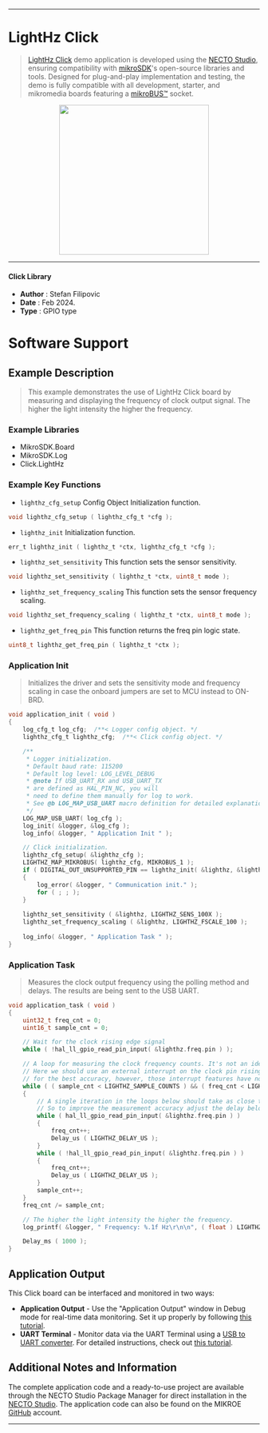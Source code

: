 
---
# LightHz Click

> [LightHz Click](https://www.mikroe.com/?pid_product=MIKROE-990) demo application is developed using
the [NECTO Studio](https://www.mikroe.com/necto), ensuring compatibility with [mikroSDK](https://www.mikroe.com/mikrosdk)'s
open-source libraries and tools. Designed for plug-and-play implementation and testing, the demo is fully compatible with
all development, starter, and mikromedia boards featuring a [mikroBUS&trade;](https://www.mikroe.com/mikrobus) socket.

<p align="center">
  <img src="https://www.mikroe.com/?pid_product=MIKROE-990&image=1" height=300px>
</p>

---

#### Click Library

- **Author**        : Stefan Filipovic
- **Date**          : Feb 2024.
- **Type**          : GPIO type

# Software Support

## Example Description

> This example demonstrates the use of LightHz Click board by measuring and displaying the frequency of clock output signal.
The higher the light intensity the higher the frequency.

### Example Libraries

- MikroSDK.Board
- MikroSDK.Log
- Click.LightHz

### Example Key Functions

- `lighthz_cfg_setup` Config Object Initialization function.
```c
void lighthz_cfg_setup ( lighthz_cfg_t *cfg );
```

- `lighthz_init` Initialization function.
```c
err_t lighthz_init ( lighthz_t *ctx, lighthz_cfg_t *cfg );
```

- `lighthz_set_sensitivity` This function sets the sensor sensitivity.
```c
void lighthz_set_sensitivity ( lighthz_t *ctx, uint8_t mode );
```

- `lighthz_set_frequency_scaling` This function sets the sensor frequency scaling.
```c
void lighthz_set_frequency_scaling ( lighthz_t *ctx, uint8_t mode );
```

- `lighthz_get_freq_pin` This function returns the freq pin logic state.
```c
uint8_t lighthz_get_freq_pin ( lighthz_t *ctx );
```

### Application Init

> Initializes the driver and sets the sensitivity mode and frequency scaling in case the onboard jumpers are set to MCU instead to ON-BRD.

```c
void application_init ( void )
{
    log_cfg_t log_cfg;  /**< Logger config object. */
    lighthz_cfg_t lighthz_cfg;  /**< Click config object. */

    /** 
     * Logger initialization.
     * Default baud rate: 115200
     * Default log level: LOG_LEVEL_DEBUG
     * @note If USB_UART_RX and USB_UART_TX 
     * are defined as HAL_PIN_NC, you will 
     * need to define them manually for log to work. 
     * See @b LOG_MAP_USB_UART macro definition for detailed explanation.
     */
    LOG_MAP_USB_UART( log_cfg );
    log_init( &logger, &log_cfg );
    log_info( &logger, " Application Init " );

    // Click initialization.
    lighthz_cfg_setup( &lighthz_cfg );
    LIGHTHZ_MAP_MIKROBUS( lighthz_cfg, MIKROBUS_1 );
    if ( DIGITAL_OUT_UNSUPPORTED_PIN == lighthz_init( &lighthz, &lighthz_cfg ) ) 
    {
        log_error( &logger, " Communication init." );
        for ( ; ; );
    }
    
    lighthz_set_sensitivity ( &lighthz, LIGHTHZ_SENS_100X );
    lighthz_set_frequency_scaling ( &lighthz, LIGHTHZ_FSCALE_100 );
    
    log_info( &logger, " Application Task " );
}
```

### Application Task

> Measures the clock output frequency using the polling method and delays. The results are being sent to the USB UART.

```c
void application_task ( void )
{
    uint32_t freq_cnt = 0;
    uint16_t sample_cnt = 0;

    // Wait for the clock rising edge signal
    while ( !hal_ll_gpio_read_pin_input( &lighthz.freq.pin ) );

    // A loop for measuring the clock frequency counts. It's not an ideal implementation.
    // Here we should use an external interrupt on the clock pin rising edge and a timer interrupt
    // for the best accuracy, however, those interrupt features have not yet been implemented in the SDK. 
    while ( ( sample_cnt < LIGHTHZ_SAMPLE_COUNTS ) && ( freq_cnt < LIGHTHZ_MAX_COUNTS_PER_S ) )
    {
        // A single iteration in the loops below should take as close to 10us as possible
        // So to improve the measurement accuracy adjust the delay below for your system
        while ( hal_ll_gpio_read_pin_input( &lighthz.freq.pin ) )
        {
            freq_cnt++;
            Delay_us ( LIGHTHZ_DELAY_US );
        }
        while ( !hal_ll_gpio_read_pin_input( &lighthz.freq.pin ) )
        {
            freq_cnt++;
            Delay_us ( LIGHTHZ_DELAY_US );
        }
        sample_cnt++;
    }
    freq_cnt /= sample_cnt;

    // The higher the light intensity the higher the frequency.
    log_printf( &logger, " Frequency: %.1f Hz\r\n\n", ( float ) LIGHTHZ_MAX_COUNTS_PER_S / freq_cnt );

    Delay_ms ( 1000 );
}
```

## Application Output

This Click board can be interfaced and monitored in two ways:
- **Application Output** - Use the "Application Output" window in Debug mode for real-time data monitoring.
Set it up properly by following [this tutorial](https://www.youtube.com/watch?v=ta5yyk1Woy4).
- **UART Terminal** - Monitor data via the UART Terminal using
a [USB to UART converter](https://www.mikroe.com/click/interface/usb?interface*=uart,uart). For detailed instructions,
check out [this tutorial](https://help.mikroe.com/necto/v2/Getting%20Started/Tools/UARTTerminalTool).

## Additional Notes and Information

The complete application code and a ready-to-use project are available through the NECTO Studio Package Manager for 
direct installation in the [NECTO Studio](https://www.mikroe.com/necto). The application code can also be found on
the MIKROE [GitHub](https://github.com/MikroElektronika/mikrosdk_click_v2) account.

---
